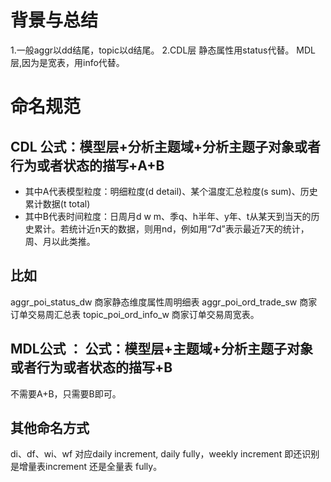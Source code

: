 # 背景与总结
1.一般aggr以dd结尾，topic以d结尾。
2.CDL层 静态属性用status代替。
MDL层,因为是宽表，用info代替。

# 命名规范
## CDL 公式：模型层+分析主题域+分析主题子对象或者行为或者状态的描写+A+B
* 其中A代表模型粒度：明细粒度(d detail)、某个温度汇总粒度(s sum)、历史累计数据(t total)
* 其中B代表时间粒度：日周月d w m、季q、h半年、y年、t从某天到当天的历史累计。若统计近n天的数据，则用nd，例如用“7d”表示最近7天的统计，周、月以此类推。

## 比如
aggr_poi_status_dw 商家静态维度属性周明细表
aggr_poi_ord_trade_sw 商家订单交易周汇总表
topic_poi_ord_info_w 商家订单交易周宽表。


## MDL公式 ： 公式：模型层+主题域+分析主题子对象或者行为或者状态的描写+B
不需要A+B，只需要B即可。

## 其他命名方式
di、df、wi、wf 对应daily increment, daily fully，weekly increment
即还识别是增量表increment 还是全量表 fully。